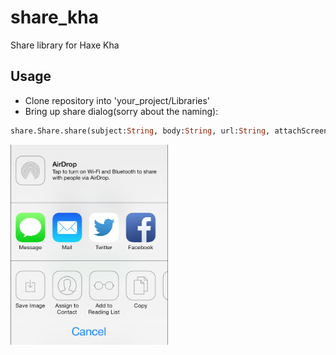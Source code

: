 # share_kha
Share library for Haxe Kha

## Usage
- Clone repository into 'your_project/Libraries'
- Bring up share dialog(sorry about the naming):
``` hx
share.Share.share(subject:String, body:String, url:String, attachScreenshot:Bool);
```

<img src="https://raw.githubusercontent.com/luboslenco/share_kha/master/share.png" alt="Preview" width="50%"/>
